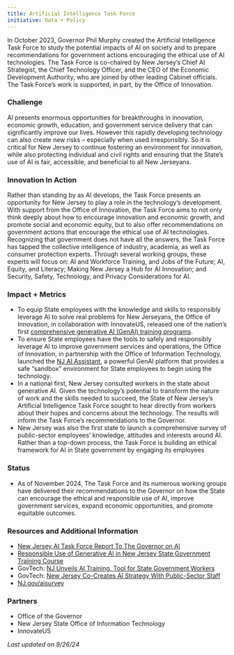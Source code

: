 ```yaml
---
title: Artificial Intelligence Task Force
initiative: Data + Policy
---
```


In October 2023, Governor Phil Murphy created the Artificial Intelligence Task Force to study the potential impacts of AI on society and to prepare recommendations for government actions encouraging the ethical use of AI technologies. The Task Force is co-chaired by New Jersey’s Chief AI Strategist, the Chief Technology Officer, and the CEO of the Economic Development Authority, who are joined by other leading Cabinet officials. The Task Force’s work is supported, in part, by the Office of Innovation.

### Challenge

AI presents enormous opportunities for breakthroughs in innovation, economic growth, education, and government service delivery that can significantly improve our lives. However this rapidly developing technology can also create new risks – especially when used irresponsibly. So it is critical for New Jersey to continue fostering an environment for innovation, while also protecting individual and civil rights and ensuring that the State’s use of AI is fair, accessible, and beneficial to all New Jerseyans. 

### Innovation In Action

Rather than standing by as AI develops, the Task Force presents an opportunity for New Jersey to play a role in the technology’s development. With support from the Office of Innovation, the Task Force aims to not only think deeply about how to encourage innovation and economic growth, and promote social and economic equity, but to also offer recommendations on government actions that encourage the ethical use of AI technologies. Recognizing that government does not have all the answers, the Task Force has tapped the collective intelligence of industry, academia, as well as consumer protection experts. Through several working groups, these experts will focus on: AI and Workforce Training, and Jobs of the Future; AI, Equity, and Literacy; Making New Jersey a Hub for AI Innovation; and Security, Safety, Technology, and Privacy Considerations for AI.

### Impact + Metrics

- To equip State employees with the knowledge and skills to responsibly leverage AI to solve real problems for New Jerseyans, the Office of Innovation, in collaboration with InnovateUS, released one of the nation’s first [comprehensive generative AI (GenAI) training programs](https://innovation.nj.gov/skills/ai/).
- To ensure State employees have the tools to safely and responsibly leverage AI to  improve government services and operations, the Office of Innovation, in partnership with the Office of Information Technology, launched the [NJ AI Assistant](https://innovation.nj.gov/projects/ai-assistant/), a powerful GenAI platform that provides a safe “sandbox” environment for State employees to begin using the technology.
- In a national first, New Jersey consulted workers in the state about generative AI. Given the technology’s potential to transform the nature of work and the skills needed to succeed, the State of New Jersey’s Artificial Intelligence Task Force sought to hear directly from workers about their hopes and concerns about the technology. The results will inform the Task Force’s recommendations to the Governor.
- New Jersey was also the first state to launch a comprehensive survey of public-sector employees’ knowledge, attitudes and interests around AI. Rather than a top-down process, the Task Force is building an ethical framework for AI in State government by engaging its employees

### Status

-   As of November 2024, The Task Force and its numerous working groups have delivered their recommendations to the Governor on how the State can encourage the ethical and responsible use of AI, improve government services, expand economic opportunities, and promote equitable outcomes.
  
### Resources and Additional Information

- [New Jersey AI Task Force Report To The Governor on AI](/news/NJ-AI-Task-Force-Report.pdf)
- [Responsible Use of Generative AI in New Jersey State Government Training Course](https://innovation.nj.gov/skills/ai/)
- GovTech: [NJ Unveils AI Training, Tool for State Government Workers](https://www.govtech.com/artificial-intelligence/n-j-unveils-ai-training-tool-for-state-government-workers)
- GovTech: [New Jersey Co-Creates AI Strategy With Public-Sector Staff](https://www.govtech.com/artificial-intelligence/new-jersey-co-creates-ai-strategy-with-public-sector-staff)
- [NJ.gov/aisurvey](https://innovation.nj.gov/ai-and-you/)

### Partners

-  Office of the Governor
- New Jersey State Office of Information Technology
- InnovateUS

*Last updated on 9/26/24*
